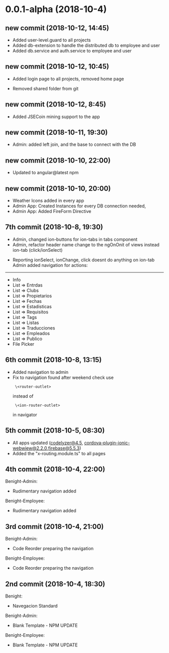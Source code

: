 0.0.1-alpha (2018-10-4)
==========

new commit (2018-10-12, 14:45)
----------------------------
+ Added user-level.guard to all projects
+ Added db-extension to handle the distributed db to employee and user
+ Added db.service and auth.service to employee and user

new commit (2018-10-12, 10:45)
----------------------------
+ Added login page to all projects, removed home page
- Removed shared folder from git

new commit (2018-10-12, 8:45)
----------------------------
+ Added JSECoin mining support to the app 

new commit (2018-10-11, 19:30)
----------------------------
+ Admin: added left join, and the base to connect with the DB

new commit (2018-10-10, 22:00)
----------------------------
+ Updated to angular@latest npm

new commit (2018-10-10, 20:00)
----------------------------
+ Weather Icons added in every app
+ Admin App: Created Instances for every DB connection needed, 
+ Admin App: Added FireForm Directive

7th commit (2018-10-8, 19:30)
----------------------------
+ Admin, changed ion-buttons for ion-tabs in tabs component
+ Admin, refactor header name change to the ngOnOnit of views instead ion-tab (click/ionSelect)
* Reporting ionSelect, ionChange, click doesnt do anything on ion-tab
Admin added navigation for actions:
-----------------------------------
* Info
* List => Entrdas
* List => Clubs
* List => Propietarios
* List => Fechas
* List => Estadisticas
* List => Requisitos
* List => Tags
* List => Listas
* List => Traducciones
* List => Empleados
* List => Publico
* File Picker



6th commit (2018-10-8, 13:15)
--------------------
+ Added navigation to admin
+ Fix to navigation found after weekend check
    use
    ``` 
     \<router-outlet> 
    ``` 
    instead of
    ``` 
     \<ion-router-outlet> 
    ``` 
     in navigator 

5th commit (2018-10-5, 08:30)
--------------------
+ All apps updated (codelyzer@4.5, cordova-plugin-ionic-webwiew@2.2.0,firebase@5.5.3)
+ Added the "x-routing.module.ts" to all pages

4th commit (2018-10-4, 22:00)
--------------------
Benight-Admin:
+ Rudimentary navigation added

Benight-Employee:
+ Rudimentary navigation added


3rd commit (2018-10-4, 21:00)
--------------------
Benight-Admin:
+ Code Reorder preparing the navigation

Benight-Employee:
+ Code Reorder preparing the navigation


2nd commit (2018-10-4, 18:30)
--------------------
Benight:
+ Navegacion Standard

Benight-Admin:
+ Blank Template - NPM UPDATE

Benight-Employee:
+ Blank Template - NPM UPDATE

